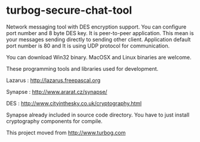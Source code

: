 turbog-secure-chat-tool
=======================
Network messaging tool with DES encryption support. You can configure port number and 8 byte DES key. It is peer-to-peer application. This mean is your messages sending directly to sending other client. Application default port number is 80 and It is using UDP protocol for communication.

You can download Win32 binary. MacOSX and Linux binaries are welcome.

These programming tools and libraries used for development.

Lazarus : http://lazarus.freepascal.org

Synapse : http://www.ararat.cz/synapse/

DES : http://www.cityinthesky.co.uk/cryptography.html

Synapse already included in source code directory. You have to just install cryptography components for compile.

This project moved from http://www.turbog.com
